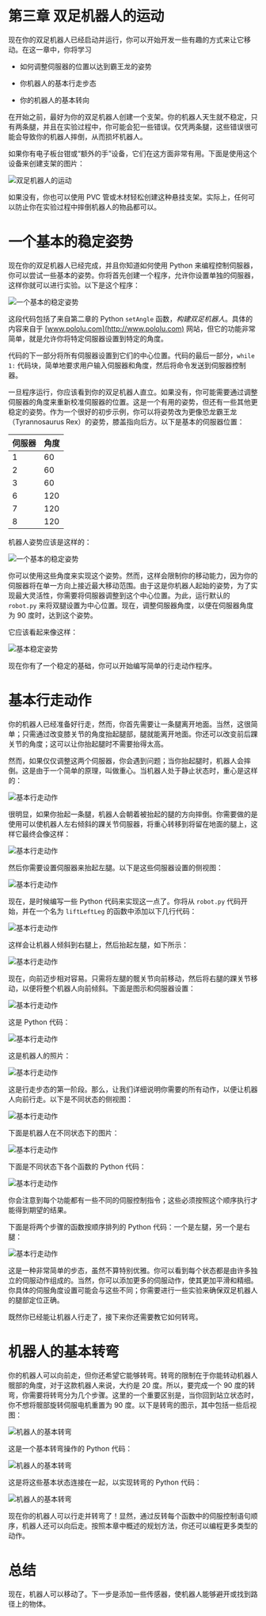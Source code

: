 # 第三章 双足机器人的运动

现在你的双足机器人已经启动并运行，你可以开始开发一些有趣的方式来让它移动。在这一章中，你将学习

+   如何调整伺服器的位置以达到霸王龙的姿势

+   你机器人的基本行走步态

+   你的机器人的基本转向

在开始之前，最好为你的双足机器人创建一个支架。你的机器人天生就不稳定，只有两条腿，并且在实验过程中，你可能会犯一些错误。仅凭两条腿，这些错误很可能会导致你的机器人摔倒，从而损坏机器人。

如果你有电子板台钳或“额外的手”设备，它们在这方面非常有用。下面是使用这个设备来创建支架的图片：

![双足机器人的运动](img/B04591_03_01.jpg)

如果没有，你也可以使用 PVC 管或木材轻松创建这种悬挂支架。实际上，任何可以防止你在实验过程中摔倒机器人的物品都可以。

# 一个基本的稳定姿势

现在你的双足机器人已经完成，并且你知道如何使用 Python 来编程控制伺服器，你可以尝试一些基本的姿势。你将首先创建一个程序，允许你设置单独的伺服器，这样你就可以进行实验。以下是这个程序：

![一个基本的稳定姿势](img/B04591_03_02.jpg)

这段代码包括了来自第二章的 Python `setAngle` 函数，*构建双足机器人*。具体的内容来自于 [www.pololu.com](http://www.pololu.com) 网站，但它的功能非常简单，就是允许你将特定伺服器设置到特定的角度。

代码的下一部分将所有伺服器设置到它们的中心位置。代码的最后一部分，`while 1:` 代码块，简单地要求用户输入伺服器和角度，然后将命令发送到伺服器控制器。

一旦程序运行，你应该看到你的双足机器人直立。如果没有，你可能需要通过调整伺服器的角度来重新校准伺服器的位置。这是一个有用的姿势，但还有一些其他更稳定的姿势。作为一个很好的初步示例，你可以将姿势改为更像恐龙霸王龙（Tyrannosaurus Rex）的姿势，膝盖指向后方。以下是基本的伺服器位置：

| 伺服器 | 角度 |
| --- | --- |
| 1 | 60 |
| 2 | 60 |
| 3 | 60 |
| 6 | 120 |
| 7 | 120 |
| 8 | 120 |

机器人姿势应该是这样的：

![一个基本的稳定姿势](img/B04591_03_03.jpg)

你可以使用这些角度来实现这个姿势。然而，这样会限制你的移动能力，因为你的伺服器将在单一方向上接近最大移动范围。由于这是你机器人起始的姿势，为了实现最大灵活性，你需要将伺服器调整到这个中心位置。为此，运行默认的 `robot.py` 来将双腿设置为中心位置。现在，调整伺服器角度，以便在伺服器角度为 90 度时，达到这个姿势。

它应该看起来像这样：

![基本稳定姿势](img/B04591_03_04.jpg)

现在你有了一个稳定的基础，你可以开始编写简单的行走动作程序。

# 基本行走动作

你的机器人已经准备好行走，然而，你首先需要让一条腿离开地面。当然，这很简单；只需通过改变膝关节的角度抬起腿部，腿就能离开地面。你还可以改变前后踝关节的角度；这可以让你抬起腿时不需要抬得太高。

然而，如果仅仅调整这两个伺服器，你会遇到问题；当你抬起腿时，机器人会摔倒。这是由于一个简单的原理，叫做重心。当机器人处于静止状态时，重心是这样的：

![基本行走动作](img/B04591_03_05.jpg)

很明显，如果你抬起一条腿，机器人会朝着被抬起的腿的方向摔倒。你需要做的是使用可以使机器人左右倾斜的踝关节伺服器，将重心转移到将留在地面的腿上，这样它最终会像这样：

![基本行走动作](img/B04591_03_06.jpg)

然后你需要设置伺服器来抬起左腿。以下是这些伺服器设置的侧视图：

![基本行走动作](img/B04591_03_07.jpg)

现在，是时候编写一些 Python 代码来实现这一点了。你将从 `robot.py` 代码开始，并在一个名为 `liftLeftLeg` 的函数中添加以下几行代码：

![基本行走动作](img/B04591_03_08.jpg)

这样会让机器人倾斜到右腿上，然后抬起左腿，如下所示：

![基本行走动作](img/B04591_03_09.jpg)

现在，向前迈步相对容易。只需将左腿的髋关节向前移动，然后将右腿的踝关节移动，以便将整个机器人向前倾斜。下面是图示和伺服器设置：

![基本行走动作](img/B04591_03_10.jpg)

这是 Python 代码：

![基本行走动作](img/B04591_03_11.jpg)

这是机器人的照片：

![基本行走动作](img/B04591_03_12.jpg)

这是行走步态的第一阶段。那么，让我们详细说明你需要的所有动作，以便让机器人向前行走。以下是不同状态的侧视图：

![基本行走动作](img/B04591_03_13.jpg)

下面是机器人在不同状态下的图片：

![基本行走动作](img/B04591_03_14.jpg)

下面是不同状态下各个函数的 Python 代码：

![基本行走动作](img/B04591_03_15.jpg)

你会注意到每个功能都有一些不同的伺服控制指令；这些必须按照这个顺序执行才能得到期望的结果。

下面是将两个步骤的函数按顺序排列的 Python 代码：一个是左腿，另一个是右腿：

![基本行走动作](img/B04591_03_16.jpg)

这是一种非常简单的步态，虽然不算特别优雅。你可以看到每个状态都是由许多独立的伺服动作组成的。当然，你可以添加更多的伺服动作，使其更加平滑和精细。你具体的伺服角度设置可能会与这些不同；你需要进行一些实验来确保双足机器人的腿部定位正确。

既然你已经能让机器人行走了，接下来你还需要教它如何转弯。

# 机器人的基本转弯

你的机器人可以向前走，但你还希望它能够转弯。转弯的限制在于你能转动机器人髋部的角度，对于这款机器人来说，大约是 20 度。所以，要完成一个 90 度的转弯，你需要将转弯分为几个步骤。这里的一个重要区别是，当你回到站立状态时，你不想将髋部旋转伺服电机重置为 90 度。以下是转弯的图示，其中包括一些后视图：

![机器人的基本转弯](img/B04591_03_17.jpg)

这是一个基本转弯操作的 Python 代码：

![机器人的基本转弯](img/B04591_03_18.jpg)

这是将这些基本状态连接在一起，以实现转弯的 Python 代码：

![机器人的基本转弯](img/B04591_03_19.jpg)

现在你的机器人可以行走并转弯了！显然，通过反转每个函数中的伺服控制语句顺序，机器人还可以向后走。按照本章中概述的规划方法，你还可以编程更多类型的动作。

# 总结

现在，机器人可以移动了。下一步是添加一些传感器，使机器人能够避开或找到路径上的物体。
